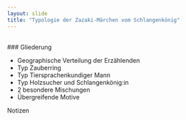```yaml
---
layout: slide
title: "Typologie der Zazaki-Märchen vom Schlangenkönig"
---
```

<br>
### Gliederung

- Geographische Verteilung der Erzählenden
- Typ Zauberring
- Typ Tiersprachenkundiger Mann
- Typ Holzsucher und Schlangenkönig:in
- 2 besondere Mischungen
- Übergreifende Motive


<aside class="notes">
Notizen
</aside>
